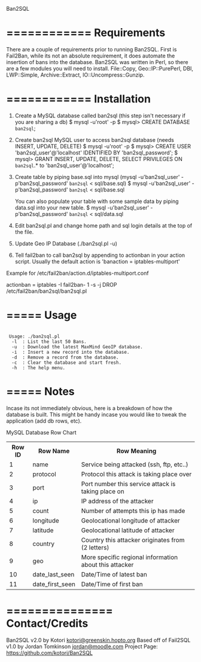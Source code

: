 Ban2SQL 

============
Requirements
============

There are a couple of requirements prior to running Ban2SQL. First is Fail2Ban, while its not an 
absolute requirement, it does automate the insertion of bans into the database. Ban2SQL was written 
in Perl, so there are a few modules you will need to install. File::Copy, Geo::IP::PurePerl, DBI,
LWP::Simple, Archive::Extract, IO::Uncompress::Gunzip.

                               
============
Installation
============

1. Create a MySQL database called ban2sql (this step isn't necessary if you are sharing a db)
   $ mysql -u'root' -p
   $ mysql> CREATE DATABASE `ban2sql`;

2. Create ban2sql MySQL user to access ban2sql database (needs INSERT, UPDATE, DELETE)
   $ mysql -u'root' -p
   $ mysql> CREATE USER 'ban2sql_user'@'localhost' IDENTIFIED BY 'ban2sql_password';
   $ mysql> GRANT INSERT, UPDATE, DELETE, SELECT PRIVILEGES ON `ban2sql`.* to 'ban2sql_user'@'localhost';

3. Create table by piping base.sql into mysql (mysql -u'ban2sql_user' -p'ban2sql_password' `ban2sql` < sql/base.sql)
   $ mysql -u'ban2sql_user' -p'ban2sql_password' `ban2sql` < sql/base.sql

   You can also populate your table with some sample data by piping data.sql into your new table.
   $ mysql -u'ban2sql_user' -p'ban2sql_password' `ban2sql` < sql/data.sql

4. Edit ban2sql.pl and change home path and sql login details at the top of the file.

5. Update Geo IP Database (./ban2sql.pl -u)

6. Tell fail2ban to call ban2sql by appending to actionban in your action script.
   Usually the default action is 'banaction = iptables-multiport'

Example for /etc/fail2ban/action.d/iptables-multiport.conf

actionban = iptables -I fail2ban-<name> 1 -s <ip> -j DROP
            /etc/fail2ban/ban2sql/ban2sql.pl <name> <protocol> <port> <ip>

=====
Usage
=====
<pre><code>
 Usage: ./ban2sql.pl <argument>
  -l  : List the last 50 Bans.
  -u  : Download the latest MaxMind GeoIP database.
  -i  : Insert a new record into the database.
  -d  : Remove a record from the database.
  -c  : Clear the database and start fresh.
  -h  : The help menu.
</code></pre>

=====
Notes
=====

Incase its not immediately obvious, here is a breakdown of how the database is built.
This might be handy incase you would like to tweak the application (add db rows, etc).

MySQL Database Row Chart
<table>
  <tr>
    <th>Row ID</th><th>Row Name</th><th>Row Meaning</th>
  </tr>
  <tr>
    <td>1</td><td>name</td><td>Service being attacked (ssh, ftp, etc..)</td>
  </tr>
  <tr>
    <td>2</td><td>protocol</td><td>Protocol this attack is taking place over</td>
  </tr>
  <tr>
    <td>3</td><td>port</td><td>Port number this service attack is taking place on</td>
  </tr>
  <tr>
    <td>4</td><td>ip</td><td>IP address of the attacker</td>
  </tr>
  <tr>
    <td>5</td><td>count</td><td>Number of attempts this ip has made</td>
  </tr>
  <tr>
    <td>6</td><td>longitude</td><td>Geolocational longitude of attacker</td>
  </tr>
  <tr>
    <td>7</td><td>latitude</td><td>Geolocational latitude of attacker</td>
  </tr>
  <tr>
    <td>8</td><td>country</td><td>Country this attacker originates from (2 letters)</td>
  </tr>
  <tr>
    <td>9</td><td>geo</td><td>More specific regional information about this attacker</td>
  </tr>
  <tr>
    <td>10</td><td>date_last_seen</td><td>Date/Time of latest ban</td>
  </tr>
  <tr>
    <td>11</td><td>date_first_seen</td><td>Date/Time of first ban</td>
  </tr>
</table>


===============
Contact/Credits
===============
Ban2SQL v2.0 by Kotori <kotori@greenskin.hopto.org>
Based off of Fail2SQL v1.0 by Jordan Tomkinson <jordan@moodle.com>
Project Page: https://github.com/kotori/Ban2SQL
